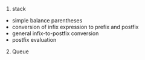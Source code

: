 1. stack 
- simple balance parentheses
- conversion of infix expression to prefix and postfix
- general infix-to-postfix conversion
- postfix evaluation

2. Queue